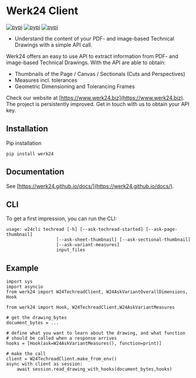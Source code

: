 # Werk24 Client

[![pypi](https://img.shields.io/pypi/v/werk24.svg)](https://pypi.python.org/pypi/werk24)
[![pypi](https://img.shields.io/badge/<scrutinizer/coverage/:vcs/:user/:repo/:branch?)](https://pypi.python.org/pypi/werk24)
[![pypi](https://img.shields.io/codecov/c/github/werk24/werk24-python?color=%2334D058)](https://codecov.io/gh/werk24/werk24-python)

* Understand the content of your PDF- and image-based Technical Drawings with a simple API call.

Werk24 offers an easy to use API to extract information from PDF- and image-based Technical Drawings.
With the API are able to obtain:

* Thumbnails of the Page / Canvas / Sectionals (Cuts and Perspectives)
* Measures incl. tolerances
* Geometric Dimensioning and Tolerancing Frames

Check our website at [https://www.werk24.biz](https://www.werk24.biz).
The project is persistently improved. Get in touch with us to obtain your API key.

## Installation

Pip installation

    pip install werk24

## Documentation

See [https://werk24.github.io/docs/](https://werk24.github.io/docs/).

## CLI

To get a first impression, you can run the CLI:

    usage: w24cli techread [-h] [--ask-techread-started] [--ask-page-thumbnail]
                       [--ask-sheet-thumbnail] [--ask-sectional-thumbnail]
                       [--ask-variant-measures]
                       input_files

## Example

    import sys
    import asyncio
    from werk24 import W24TechreadClient, W24AskVariantOverallDimensions, Hook

    from werk24 import Hook, W24TechreadClient,W24AskVariantMeasures

    # get the drawing_bytes
    document_bytes = ...

    # define what you want to learn about the drawing, and what function
    # should be called when a response arrives
    hooks = [Hook(ask=W24AskVariantMeasures(), function=print)]

    # make the call
    client = W24TechreadClient.make_from_env()
    async with client as session:
        await session.read_drawing_with_hooks(document_bytes,hooks)

